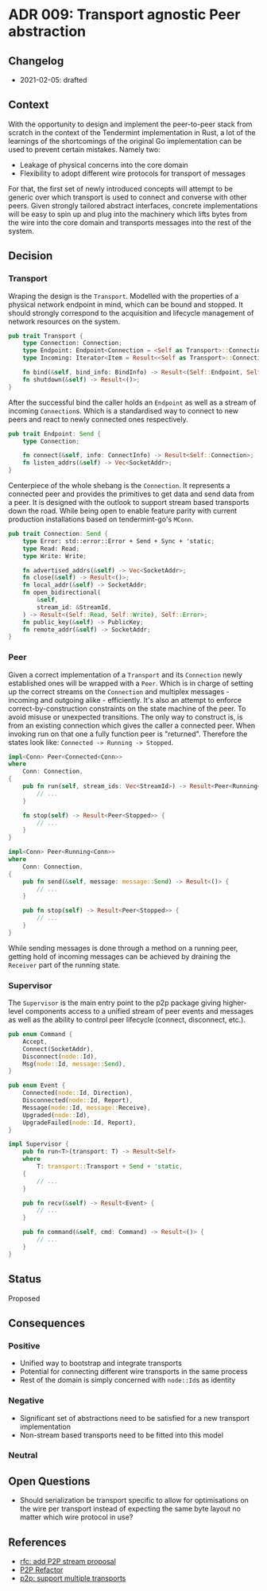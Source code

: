 # ADR 009: Transport agnostic Peer abstraction

## Changelog
* 2021-02-05: drafted

## Context

With the opportunity to design and implement the peer-to-peer stack from
scratch in the context of the Tendermint implementation in Rust, a lot of the
learnings of the shortcomings of the original Go implementation can be used to
prevent certain mistakes. Namely two:

* Leakage of physical concerns into the core domain
* Flexibility to adopt different wire protocols for transport of messages

For that, the first set of newly introduced concepts will attempt to be generic
over which transport is used to connect and converse with other peers. Given
strongly tailored abstract interfaces, concrete implementations will be easy to
spin up and plug into the machinery which lifts bytes from the wire into the
core domain and transports messages into the rest of the system.

## Decision

### Transport

Wraping the design is the `Transport`. Modelled with the properties of
a physical network endpoint in mind, which can be bound and stopped. It should
strongly correspond to the acquisition and lifecycle management of network
resources on the system.

``` rust
pub trait Transport {
    type Connection: Connection;
    type Endpoint: Endpoint<Connection = <Self as Transport>::Connection>;
    type Incoming: Iterator<Item = Result<<Self as Transport>::Connection>> + Send;

    fn bind(&self, bind_info: BindInfo) -> Result<(Self::Endpoint, Self::Incoming)>;
    fn shutdown(&self) -> Result<()>;
}
```

After the successful bind the caller holds an `Endpoint` as well as a stream of
incoming `Connection`s. Which is a standardised way to connect to new peers and
react to newly connected ones respectively.

``` rust
pub trait Endpoint: Send {
    type Connection;

    fn connect(&self, info: ConnectInfo) -> Result<Self::Connection>;
    fn listen_addrs(&self) -> Vec<SocketAddr>;
}
```

Centerpiece of the whole shebang is the `Connection`. It represents a connected
peer and provides the primitives to get data and send data from a peer. It is
designed with the outlook to support stream based transports down the road.
While being open to enable feature parity with current production installations
based on tendermint-go's `MConn`.

``` rust
pub trait Connection: Send {
    type Error: std::error::Error + Send + Sync + 'static;
    type Read: Read;
    type Write: Write;

    fn advertised_addrs(&self) -> Vec<SocketAddr>;
    fn close(&self) -> Result<()>;
    fn local_addr(&self) -> SocketAddr;
    fn open_bidirectional(
        &self,
        stream_id: &StreamId,
    ) -> Result<(Self::Read, Self::Write), Self::Error>;
    fn public_key(&self) -> PublicKey;
    fn remote_addr(&self) -> SocketAddr;
}
```

### Peer

Given a correct implementation of a `Transport` and its `Connection` newly
established ones will be wrapped with a `Peer`. Which is in charge of setting
up the correct streams on the `Connection` and multiplex messages - incoming
and outgoing alike - efficiently. It's also an attempt to enforce
correct-by-construction constraints on the state machine of the peer. To avoid
misuse or unexpected transitions. The only way to construct is, is from an
existing connection which gives the caller a connected peer. When invoking run
on that one a fully function peer is "returned". Therefore the states look
like: `Connected -> Running -> Stopped`.

``` rust
impl<Conn> Peer<Connected<Conn>>
where
    Conn: Connection,
{
    pub fn run(self, stream_ids: Vec<StreamId>) -> Result<Peer<Running<Conn>>> {
        // ...
    }

    fn stop(self) -> Result<Peer<Stopped>> {
        // ...
    }
}

impl<Conn> Peer<Running<Conn>>
where
    Conn: Connection,
{
    pub fn send(&self, message: message::Send) -> Result<()> {
        // ...
    }

    pub fn stop(self) -> Result<Peer<Stopped>> {
        // ...
    }
}
```

While sending messages is done through a method on a running peer, getting hold
of incoming messages can be achieved by draining the `Receiver` part of the
running state.


### Supervisor

The `Supervisor` is the main entry point to the p2p package giving higher-level
components access to a unified stream of peer events and messages as well as
the ability to control peer lifecycle (connect, disconnect, etc.).

``` rust
pub enum Command {
    Accept,
    Connect(SocketAddr),
    Disconnect(node::Id),
    Msg(node::Id, message::Send),
}

pub enum Event {
    Connected(node::Id, Direction),
    Disconnected(node::Id, Report),
    Message(node::Id, message::Receive),
    Upgraded(node::Id),
    UpgradeFailed(node::Id, Report),
}

impl Supervisor {
    pub fn run<T>(transport: T) -> Result<Self>
    where
        T: transport::Transport + Send + 'static,
    {
        // ...
    }

    pub fn recv(&self) -> Result<Event> {
        // ...
    }

    pub fn command(&self, cmd: Command) -> Result<()> {
        // ...
    }
}
```

## Status

Proposed

## Consequences

### Positive

* Unified way to bootstrap and integrate transports
* Potential for connecting different wire transports in the same process
* Rest of the domain is simply concerned with `node::Id`s as identity

### Negative

* Significant set of abstractions need to be satisfied for a new transport
  implementation
* Non-stream based transports need to be fitted into this model

### Neutral

## Open Questions

* Should serialization be transport specific to allow for optimisations on the
  wire per transport instead of expecting the same byte layout no matter which
  wire protocol in use?

## References

* [rfc: add P2P stream proposal](https://github.com/tendermint/spec/pull/227)
* [P2P Refactor](https://github.com/tendermint/tendermint/issues/2067)
* [p2p: support multiple transports](https://github.com/tendermint/tendermint/issues/5587)
